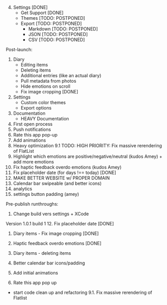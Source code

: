 4. Settings [DONE]
	- Get Support [DONE]
	- Themes [TODO: POSTPONED]
	- Export [TODO: POSTPONED]
		- Markdown [TODO: POSTPONED]
		- JSON [TODO: POSTPONED]
		- CSV [TODO: POSTPONED]

Post-launch: 
1. Diary
	- Editing items
	- Deleting items
	- Additional entries (like an actual diary)
	- Pull metadata from photos
	- Hide emotions on scroll
	- Fix image cropping [DONE]
3. Settings
	- Custom color themes
	- Export options
4. Documentation
	- HEAVY Documentation
5. First open process
6. Push notifications
7. Rate this app pop-up
8. Add animations
9. Heavy optimization
	9.1 TODO: HIGH PRIORITY: Fix massive rerendering of FlatList
10. Highlight which emotions are positive/negative/neutral (kudos Amey) + add more emotions
11. Fix haptic feedback overdo emotions (kudos Amey)
12. Fix placeholder date (for days !== today) [DONE]
13. MAKE BETTER WEBSITE w/ PROPER DOMAIN
14. Calendar bar swipeable (and better icons)
15. analytics
16. settings button padding (amey)

Pre-publish runthroughs:
1. Change build vers settings + XCode

Version 1.0.1 build 1
12. Fix placeholder date [DONE]
1. Diary items - Fix image cropping [DONE]
11. Haptic feedback overdo emotions [DONE]
1. Diary items - deleting items

14. Better calendar bar icons/padding
8. Add initial animations
7. Rate this app pop up

+ start code clean up and refactoring
9.1. Fix massive rerendering of Flatlist
